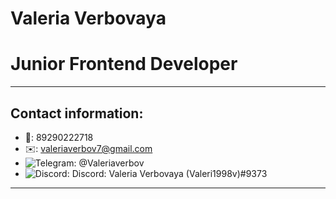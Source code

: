 # Valeria Verbovaya

# Junior Frontend Developer

*******

## **Contact information:**

* :calling:: 89290222718
* :envelope:: valeriaverbov7@gmail.com
* ![Telegram](https://img.shields.io/badge/Telegram-dodgerblue?style=for-the-badge&logo=telegram): @Valeriaverbov
* ![Discord](https://img.shields.io/badge/Discord-gray?style=for-the-badge&logo=discord): Discord: Valeria Verbovaya (Valeri1998v)#9373

******
